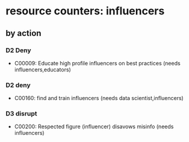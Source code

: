 # resource counters: influencers

## by action


### D2 Deny
* C00009: Educate high profile influencers on best practices (needs influencers,educators)

### D2 deny
* C00160: find and train influencers (needs data scientist,influencers)

### D3 disrupt
* C00200: Respected figure (influencer) disavows misinfo (needs influencers)
